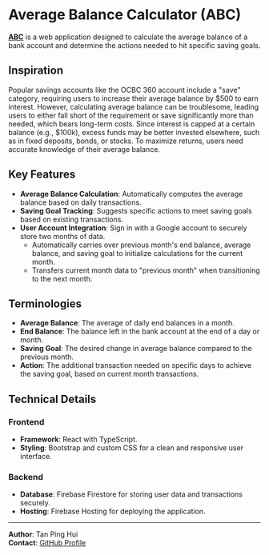# Average Balance Calculator (ABC)

[**ABC**](https://calculator-d7143.web.app/) is a web application designed to calculate the average balance of a bank account and determine the actions needed to hit specific saving goals.

## Inspiration

Popular savings accounts like the OCBC 360 account include a "save" category, requiring users to increase their average balance by $500 to earn interest. However, calculating average balance can be troublesome, leading users to either fall short of the requirement or save significantly more than needed, which bears long-term costs. Since interest is capped at a certain balance (e.g., $100k), excess funds may be better invested elsewhere, such as in fixed deposits, bonds, or stocks. To maximize returns, users need accurate knowledge of their average balance.

## Key Features

- **Average Balance Calculation**: Automatically computes the average balance based on daily transactions.
- **Saving Goal Tracking**: Suggests specific actions to meet saving goals based on existing transactions.
- **User Account Integration**: Sign in with a Google account to securely store two months of data.
  - Automatically carries over previous month's end balance, average balance, and saving goal to initialize calculations for the current month.
  - Transfers current month data to "previous month" when transitioning to the next month.

## Terminologies

- **Average Balance**: The average of daily end balances in a month.
- **End Balance**: The balance left in the bank account at the end of a day or month.
- **Saving Goal**: The desired change in average balance compared to the previous month.
- **Action**: The additional transaction needed on specific days to achieve the saving goal, based on current month transactions.

## Technical Details

### Frontend

- **Framework**: React with TypeScript.
- **Styling**: Bootstrap and custom CSS for a clean and responsive user interface.

### Backend

- **Database**: Firebase Firestore for storing user data and transactions securely.
- **Hosting**: Firebase Hosting for deploying the application.

---

**Author**: Tan Ping Hui  
**Contact**: [GitHub Profile](https://github.com/TPH777)
